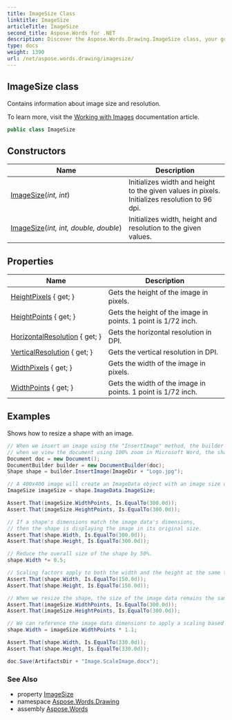 ```yaml
---
title: ImageSize Class
linktitle: ImageSize
articleTitle: ImageSize
second_title: Aspose.Words for .NET
description: Discover the Aspose.Words.Drawing.ImageSize class, your go-to resource for detailed image size and resolution insights for enhanced document quality.
type: docs
weight: 1390
url: /net/aspose.words.drawing/imagesize/
---
```

## ImageSize class

Contains information about image size and resolution.

To learn more, visit the [Working with Images](https://docs.aspose.com/words/net/working-with-images/) documentation article.

```csharp
public class ImageSize
```

## Constructors

| Name | Description |
| --- | --- |
| [ImageSize](imagesize/#constructor)(*int, int*) | Initializes width and height to the given values in pixels. Initializes resolution to 96 dpi. |
| [ImageSize](imagesize/#constructor_1)(*int, int, double, double*) | Initializes width, height and resolution to the given values. |

## Properties

| Name | Description |
| --- | --- |
| [HeightPixels](../../aspose.words.drawing/imagesize/heightpixels/) { get; } | Gets the height of the image in pixels. |
| [HeightPoints](../../aspose.words.drawing/imagesize/heightpoints/) { get; } | Gets the height of the image in points. 1 point is 1/72 inch. |
| [HorizontalResolution](../../aspose.words.drawing/imagesize/horizontalresolution/) { get; } | Gets the horizontal resolution in DPI. |
| [VerticalResolution](../../aspose.words.drawing/imagesize/verticalresolution/) { get; } | Gets the vertical resolution in DPI. |
| [WidthPixels](../../aspose.words.drawing/imagesize/widthpixels/) { get; } | Gets the width of the image in pixels. |
| [WidthPoints](../../aspose.words.drawing/imagesize/widthpoints/) { get; } | Gets the width of the image in points. 1 point is 1/72 inch. |

## Examples

Shows how to resize a shape with an image.

```csharp
// When we insert an image using the "InsertImage" method, the builder scales the shape that displays the image so that,
// when we view the document using 100% zoom in Microsoft Word, the shape displays the image in its actual size.
Document doc = new Document();
DocumentBuilder builder = new DocumentBuilder(doc);
Shape shape = builder.InsertImage(ImageDir + "Logo.jpg");

// A 400x400 image will create an ImageData object with an image size of 300x300pt.
ImageSize imageSize = shape.ImageData.ImageSize;

Assert.That(imageSize.WidthPoints, Is.EqualTo(300.0d));
Assert.That(imageSize.HeightPoints, Is.EqualTo(300.0d));

// If a shape's dimensions match the image data's dimensions,
// then the shape is displaying the image in its original size.
Assert.That(shape.Width, Is.EqualTo(300.0d));
Assert.That(shape.Height, Is.EqualTo(300.0d));

// Reduce the overall size of the shape by 50%. 
shape.Width *= 0.5;

// Scaling factors apply to both the width and the height at the same time to preserve the shape's proportions. 
Assert.That(shape.Width, Is.EqualTo(150.0d));
Assert.That(shape.Height, Is.EqualTo(150.0d));

// When we resize the shape, the size of the image data remains the same.
Assert.That(imageSize.WidthPoints, Is.EqualTo(300.0d));
Assert.That(imageSize.HeightPoints, Is.EqualTo(300.0d));

// We can reference the image data dimensions to apply a scaling based on the size of the image.
shape.Width = imageSize.WidthPoints * 1.1;

Assert.That(shape.Width, Is.EqualTo(330.0d));
Assert.That(shape.Height, Is.EqualTo(330.0d));

doc.Save(ArtifactsDir + "Image.ScaleImage.docx");
```

### See Also

* property [ImageSize](../imagedata/imagesize/)
* namespace [Aspose.Words.Drawing](../../aspose.words.drawing/)
* assembly [Aspose.Words](../../)
